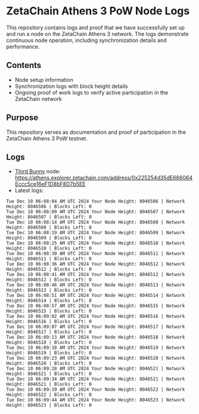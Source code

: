 # ZetaChain Athens 3 PoW Node Logs
This repository contains logs and proof that we have successfully set up and run a node on the ZetaChain Athens 3 network. The logs demonstrate continuous node operation, including synchronization details and performance.

## Contents
- Node setup information
- Synchronization logs with block height details
- Ongoing proof of work logs to verify active participation in the ZetaChain network

## Purpose
This repository serves as documentation and proof of participation in the ZetaChain Athens 3 PoW testnet.

## Logs

- [Third Bunny](https://thirdbunny.xyz/) node: https://athens.explorer.zetachain.com/address/0x225254d35dE666064Eccc5ce16eF1D8bF8D7b5EE
- Latest logs:
```
Tue Dec 10 06:08:04 AM UTC 2024 Your Node Height: 8046506 | Network Height: 8046506 | Blocks Left: 0
Tue Dec 10 06:08:09 AM UTC 2024 Your Node Height: 8046507 | Network Height: 8046507 | Blocks Left: 0
Tue Dec 10 06:08:14 AM UTC 2024 Your Node Height: 8046508 | Network Height: 8046508 | Blocks Left: 0
Tue Dec 10 06:08:19 AM UTC 2024 Your Node Height: 8046509 | Network Height: 8046509 | Blocks Left: 0
Tue Dec 10 06:08:25 AM UTC 2024 Your Node Height: 8046510 | Network Height: 8046510 | Blocks Left: 0
Tue Dec 10 06:08:30 AM UTC 2024 Your Node Height: 8046511 | Network Height: 8046511 | Blocks Left: 0
Tue Dec 10 06:08:36 AM UTC 2024 Your Node Height: 8046512 | Network Height: 8046512 | Blocks Left: 0
Tue Dec 10 06:08:41 AM UTC 2024 Your Node Height: 8046512 | Network Height: 8046512 | Blocks Left: 0
Tue Dec 10 06:08:46 AM UTC 2024 Your Node Height: 8046513 | Network Height: 8046513 | Blocks Left: 0
Tue Dec 10 06:08:51 AM UTC 2024 Your Node Height: 8046514 | Network Height: 8046514 | Blocks Left: 0
Tue Dec 10 06:08:57 AM UTC 2024 Your Node Height: 8046515 | Network Height: 8046515 | Blocks Left: 0
Tue Dec 10 06:09:02 AM UTC 2024 Your Node Height: 8046516 | Network Height: 8046516 | Blocks Left: 0
Tue Dec 10 06:09:07 AM UTC 2024 Your Node Height: 8046517 | Network Height: 8046517 | Blocks Left: 0
Tue Dec 10 06:09:13 AM UTC 2024 Your Node Height: 8046518 | Network Height: 8046518 | Blocks Left: 0
Tue Dec 10 06:09:18 AM UTC 2024 Your Node Height: 8046519 | Network Height: 8046519 | Blocks Left: 0
Tue Dec 10 06:09:23 AM UTC 2024 Your Node Height: 8046520 | Network Height: 8046520 | Blocks Left: 0
Tue Dec 10 06:09:28 AM UTC 2024 Your Node Height: 8046521 | Network Height: 8046521 | Blocks Left: 0
Tue Dec 10 06:09:34 AM UTC 2024 Your Node Height: 8046521 | Network Height: 8046521 | Blocks Left: 0
Tue Dec 10 06:09:39 AM UTC 2024 Your Node Height: 8046522 | Network Height: 8046522 | Blocks Left: 0
Tue Dec 10 06:09:44 AM UTC 2024 Your Node Height: 8046523 | Network Height: 8046523 | Blocks Left: 0
```
